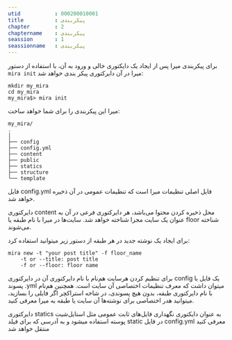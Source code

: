 ```yaml
---
utid           : 000200010001
title          : پیکربندی
chapter        : 2
chaptername    : پیکربندی
seassion       : 1
seassionname   : پیکربندی
---
```



<p>برای پیکربندی میرا پس از ایجاد یک دایکتوری خالی و ورود به آن، با استفاده از دستور <code>mira init</code> میرا در آن دایرکتوری پیکر بندی خواهد شد:</p>

<pre><code>mkdir my_mira
cd my_mira
my_mira$&gt; mira init
</code></pre>

<p>میرا این پیکربندی را برای شما خواهد ساخت:</p>

<pre><code>my_mira/
.
│
├── config
├── config.yml
├── content
├── public
├── statics
├── structure
└── template
</code></pre>

<p>فایل config.yml فایل اصلی تنظیمات میرا است که تنظیمات عمومی در آن ذخیره خواهد شد.</p>

<p>دایرکتوری content محل ذخیره کردن محتوا می‌باشد، هر دایرکتوری فرعی در آن به عنوان یک سایت مجزا شناخته خواهد شد. سایت‌ها در میرا با نام طبقه یا floor شناخته می‌شوند.</p>

<p>برای ایجاد یک نوشته جدید در هر طبقه از دستور زیر میتوانید استفاده کرد:</p>

<pre><code>mira new -t "your post title" -f floor_name
    -t or --title: post title
    -f or --floor: floor name
</code></pre>

<p>برای تنظیم کردن هرسایت هم‌نام با نام دایرکتوری آن در دایرکتوری config یک فایل با پسوند .yml میتوان داشت که معرف تنظیمات اختصاصی آن سایت است.
همچنین هم‌نام با نام دایرکتوری طبقه، بدون هیچ پسوندی، در شاخه استراکچر اگر فایلی را بسازید، میتوانید هدر اختصاصی برای نوشته‌ها آن سایت یا طبقه به میرا معرفی کنید.</p>

<p>دایرکتوری statics به عنوان دایکتوری نگهداری فایل‌های ثابت عمومی مثل استایل‌شیت پوسته استفاده میشود و به آدرسی که برای فیلد static در فایل config.yml معرفی کنید منتقل خواهد شد</p>

